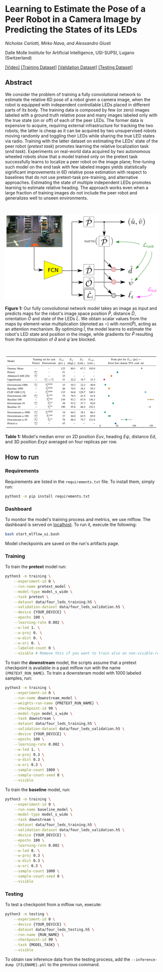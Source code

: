 # Learning to Estimate the Pose of a Peer Robot in a Camera Image by Predicting the States of its LEDs

_Nicholas Carlotti, Mirko Nava, and Alessandro Giusti_

Dalle Molle Institute for Artificial Intelligence, USI-SUPSI, Lugano (Switzerland)

<!-- [[Paper]](https://github.com/idsia-robotics/ssl-pretext-multi-led) -->
[[Video]](https://drive.switch.ch/index.php/s/i5g6ktTii6Xil3L)
[[Training Dataset]](https://drive.switch.ch/index.php/s/Ck05KNJcblCUaXd)
[[Validation Dataset]](https://drive.switch.ch/index.php/s/i7fUIk1mhIIHpbs)
[[Testing Dataset]](https://drive.switch.ch/index.php/s/wSUQrmhJZWoJC4F) 

## Abstract
We consider the problem of training a fully convolutional network to estimate the relative 6D pose of a robot given a camera image, when the robot is equipped with independent controllable LEDs placed in different parts of its body.  The training data is composed by few (or zero) images labeled with a ground truth relative pose and many images labeled only with the true state (on or off) of each of the peer LEDs.  The former data is expensive to acquire, requiring external infrastructure for tracking the two robots; the latter is cheap as it can be acquired by two unsupervised robots moving randomly and toggling their LEDs while sharing the true LED states via radio.
Training with the latter dataset on estimating the LEDs' state of the peer robot (_pretext task_) promotes learning the relative localization task (_end task_).
Experiments on real-world data acquired by two autonomous wheeled robots show that a model trained only on the pretext task successfully learns to localize a peer robot on the image plane; fine-tuning such model on the end task with few labeled images yields statistically significant improvements in 6D relative pose estimation with respect to baselines that do not use pretext-task pre-training, and alternative approaches. 
Estimating the state of multiple independent LEDs promotes learning to estimate relative heading.
The approach works even when a large fraction of training images do not include the peer robot and generalizes well to unseen environments.

<br>

![Neural network architecture](arch.png)

__Figure 1:__ Our fully convolutional network model takes an image as input and predicts maps for the robot's image space position $\hat{P}$, distance $\hat{D}$, orientation $\hat{O}$ and state of the LEDs $\hat{L}$. We obtain scalar values from the maps by element-wise multiplication (denoted as $\circ$) with $norm(\hat{P})$, acting as an attention mechanism. By optimizing $\hat{l}$, the model learns to estimate the robot's LED state and position in the image, while gradients for $\hat{P}$ resulting from the optimization of $\hat{d}$ and $\hat{\psi}$ are blocked.

<br>

![Results table](table.png)

__Table 1:__ Model's median error on 2D position _E_$uv$, heading _E_$\psi$, distance _E_$d$, and 3D position _E_$xyz$ averaged on four replicas per row.

## How to run

### Requirements
Requirements are listed in the `requirements.txt` file. To install them, simply run:

```bash
python3 -m pip install requirements.txt
```


### Dashboard
To monitor the model's training process and metrics, we use mlflow. The dashboard is served on [localhost](http://localhost:5000/). To run it, execute the following:

```bash
bash start_mlflow_ui.bash
```

Model checkpoints are saved on the run's artifacts page.

### Training
To train the __pretext__ model run:

```bash
python3 -m training \
    --experiment-id 0 \
    --run-name pretext_model \
    --model-type model_s_wide \
    --task pretext \
    --dataset data/four_leds_training.h5 \
    --validation-dataset data/four_leds_validation.h5 \
    --device {YOUR_DEVICE} \
    --epochs 100 \
    --learning-rate 0.002 \
    --w-led 1. \
    --w-proj 0. \
    --w-dist 0. \
    --w-ori 0. \
    --labeled-count 0 \
    --visible # Remove this if you want to train also on non-visible-robot images 
```
To train the __downstream__ model, the scripts assume that a pretext checkpoint is available in a past mlflow run with the name `{PRETEXT_RUN_NAME}`. To train a downsteram model with 1000 labeled samples, run:

```bash
python3 -m training \
    --experiment-id 0 \
    --run-name downstream_model \
    --weights-run-name {PRETEXT_RUN_NAME} \
    --checkpoint-id 99 \
    --model-type model_s_wide \
    --task downstream \
    --dataset data/four_leds_training.h5 \
    --validation-dataset data/four_leds_validation.h5 \
    --device {YOUR_DEVICE} \
    --epochs 100 \
    --learning-rate 0.002 \
    --w-led 1. \
    --w-proj 0.3 \
    --w-dist 0.3 \
    --w-ori 0.3 \
    --sample-count 1000 \
    --sample-count-seed 0 \
    --visible
```

To train the __baseline__ model, run:
```bash
python3 -m training \
    --experiment-id 0 \
    --run-name baseline_model \
    --model-type model_s_wide \
    --task downstream \
    --dataset data/four_leds_training.h5 \
    --validation-dataset data/four_leds_validation.h5 \
    --device {YOUR_DEVICE} \
    --epochs 100 \
    --learning-rate 0.002 \
    --w-led 0. \
    --w-proj 0.3 \
    --w-dist 0.3 \
    --w-ori 0.3 \
    --sample-count 1000 \
    --sample-count-seed 0 \
    --visible
```

### Testing
To test a checkpoint from a mlflow run, execute:

```bash
python3 -m testing \
    --experiment-id 0 \
    --device {YOUR_DEVICE} \
    --dataset data/four_leds_testing.h5 \
    --run-name {RUN_NAME} \
    --checkpoint-id 99 \
    --task {MODEL_TASK} \
    --visible

```

To obtain raw inference data from the testing process, add the `--inference-dump {FILENAME}.pkl` to the previous command.
